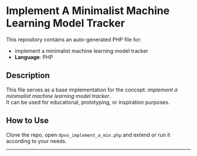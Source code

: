 # Implement A Minimalist Machine Learning Model Tracker

This repository contains an auto-generated PHP file for:

- implement a minimalist machine learning model tracker
- **Language**: PHP

## Description

This file serves as a base implementation for the concept: *implement a minimalist machine learning model tracker*.  
It can be used for educational, prototyping, or inspiration purposes.

## How to Use

Clone the repo, open `dpvo_implement_a_min.php` and extend or run it according to your needs.

---



